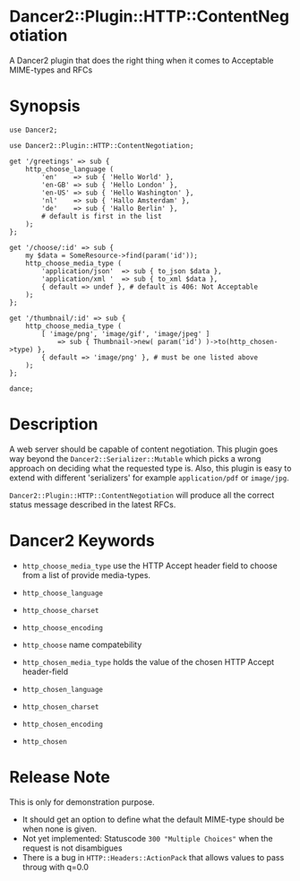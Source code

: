 Dancer2::Plugin::HTTP::ContentNegotiation
=========================================

A Dancer2 plugin that does the right thing when it comes to Acceptable MIME-types and RFCs

Synopsis
========

    use Dancer2;
    
    use Dancer2::Plugin::HTTP::ContentNegotiation;
    
    get '/greetings' => sub {
        http_choose_language (
            'en'    => sub { 'Hello World' },
            'en-GB' => sub { 'Hello London' },
            'en-US' => sub { 'Hello Washington' },
            'nl'    => sub { 'Hallo Amsterdam' },
            'de'    => sub { 'Hallo Berlin' },
            # default is first in the list
        );
    };
    
    get '/choose/:id' => sub {
        my $data = SomeResource->find(param('id'));
        http_choose_media_type (
            'application/json'  => sub { to_json $data },
            'application/xml '  => sub { to_xml $data },
            { default => undef }, # default is 406: Not Acceptable
        );
    };
    
    get '/thumbnail/:id' => sub {
        http_choose_media_type (
            [ 'image/png', 'image/gif', 'image/jpeg' ]
                => sub { Thumbnail->new( param('id') )->to(http_chosen->type) },
            { default => 'image/png' }, # must be one listed above
        );
    };
    
    dance;

Description
===========
A web server should be capable of content negotiation.
This plugin goes way beyond the `Dancer2::Serializer::Mutable`
which picks a wrong approach on deciding what the requested type is.
Also, this plugin is easy to extend with different 'serializers'
for example `application/pdf` or `image/jpg`.

`Dancer2::Plugin::HTTP::ContentNegotiation` will produce all the correct status
message described in the latest RFCs.

Dancer2 Keywords
================
* `http_choose_media_type`
use the HTTP Accept header field to choose from a list of provide media-types.
* `http_choose_language`
* `http_choose_charset`
* `http_choose_encoding`
* `http_choose`
name compatebility

* `http_chosen_media_type`
holds the value of the chosen HTTP Accept header-field
* `http_chosen_language`
* `http_chosen_charset`
* `http_chosen_encoding`
* `http_chosen`

Release Note
============
This is only for demonstration purpose.

- It should get an option to define what the default MIME-type should be
  when none is given.
- Not yet implemented: Statuscode `300 "Multiple Choices"`
  when the request is not disambigues
- There is a bug in `HTTP::Headers::ActionPack`
  that allows values to pass throug with q=0.0
